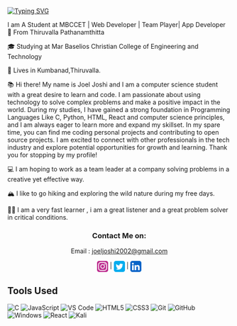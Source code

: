 [![Typing SVG](https://readme-typing-svg.herokuapp.com?font=Fira+Code&duration=3000&pause=100&width=435&lines=Hi.......;I+am+Joel+Joshi)](https://git.io/typing-svg)


I am A Student at MBCCET | Web Developer | Team Player| App Developer
👋 From Thiruvalla Pathanamthitta 

🎓 Studying at Mar Baselios Christian College of Engineering and Technology

🌇 Lives in Kumbanad,Thiruvalla.

📚 Hi there! My name is Joel Joshi  and I am a computer science student with a great desire to learn and code. I am passionate about using technology to solve complex problems and make a positive impact in the world. During my studies, I have gained a strong foundation in Programming Languages Like C, Python, HTML, React and computer science principles, and I am always eager to learn more and expand my skillset. In my spare time, you can find me coding personal projects and contributing to open source projects. I am excited to connect with other professionals in the tech industry and explore potential opportunities for growth and learning. Thank you for stopping by my profile!

💻 I am hoping to work as a team leader at a company solving problems in a creative yet effective way.

🏔 I like to go hiking and exploring the wild nature during my free days.

💪🏽 I am a very fast learner , i am a great listener and a great problem solver in critical conditions.


<div align='center'>

### Contact Me on:
Email : joeljoshi2002@gmail.com


[<img align="center" alt="Instagram" width="25px" height="25px" src="https://raw.githubusercontent.com/itsachrafmansari/itsachrafmansari/main/icons/instagragm.svg"/>][instagram]  |
[<img align="center" alt="Instagram" width="25px" height="25px" src="https://raw.githubusercontent.com/itsachrafmansari/itsachrafmansari/main/icons/twitter.svg" />][twitter]  |
[<img align="center" alt="Linkedin" width="25px" height="25px" src="https://raw.githubusercontent.com/itsachrafmansari/itsachrafmansari/main/icons/linkedin.svg" />][linkedin]  
  
  
[instagram]: https://www.instagram.com/jxel_20_/
[twitter]: https://twitter.com/JoelJoshi3
[linkedin]: https://www.linkedin.com/in/joel-joshi/


</div>

## Tools Used

![C](https://img.shields.io/badge/-C-%23F05032?style=flat-square&logo=c&logoColor=%23ffffff)
![JavaScript](https://img.shields.io/badge/-JavaScript-%23F7DF1C?style=flat-square&logo=javascript&logoColor=000000&labelColor=%23F7DF1C&color=%23FFCE5A)
![VS Code](http://img.shields.io/badge/-VS%20Code-007ACC?style=flat-square&logo=visual-studio-code&logoColor=ffffff)
![HTML5](https://img.shields.io/badge/-HTML5-%23E44D27?style=flat-square&logo=html5&logoColor=ffffff)
![CSS3](https://img.shields.io/badge/-CSS3-%231572B6?style=flat-square&logo=css3)
![Git](https://img.shields.io/badge/-Git-%23F05032?style=flat-square&logo=git&logoColor=%23ffffff)
![GitHub](https://img.shields.io/badge/-GitHub-181717?style=flat-square&logo=github)
![Windows](http://img.shields.io/badge/-Windows-0078D6?style=flat-square&logo=windows&logoColor=ffffff)
![React](https://img.shields.io/badge/-React-%23E44D27?style=flat-square&logo=react&logoColor=ffffff)
![Kali](https://img.shields.io/badge/Kali%20Linex-Hack-blue)


